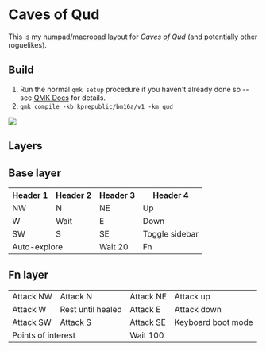 # Caves of Qud

This is my numpad/macropad layout for _Caves of Qud_ (and potentially other roguelikes).

## Build

1. Run the normal `qmk setup` procedure if you haven't already done so -- see [QMK Docs](https://docs.qmk.fm/#/newbs) for details.
2. `qmk compile -kb kprepublic/bm16a/v1 -km qud`

![](https://i.imgur.com/CDsrFgd.jpeg)

## Layers

## Base layer

<table>
        <tr>
            <th>Header 1</th>
            <th>Header 2</th>
            <th>Header 3</th>
            <th>Header 4</th>
        </tr>
        <tr>
            <td>NW</td>
            <td>N</td>
            <td>NE</td>
            <td>Up</td>
        </tr>
        <tr>
            <td>W</td>
            <td>Wait</td>
            <td>E</td>
            <td>Down</td>
        </tr>
        <tr>
            <td>SW</td>
            <td>S</td>
            <td>SE</td>
            <td>Toggle sidebar</td>
        </tr>
        <tr>
            <td colspan="2">Auto-explore</td>
            <td>Wait 20</td>
            <td>Fn</td>
        </tr>
</table>

## Fn layer

<table>
        <tr>
            <td>Attack NW</td>
            <td>Attack N</td>
            <td>Attack NE</td>
            <td>Attack up</td>
        </tr>
        <tr>
            <td>Attack W</td>
            <td>Rest until healed</td>
            <td>Attack E</td>
            <td>Attack down</td>
        </tr>
        <tr>
            <td>Attack SW</td>
            <td>Attack S</td>
            <td>Attack SE</td>
            <td>Keyboard boot mode</td>
        </tr>
        <tr>
            <td colspan="2">Points of interest</td>
            <td>Wait 100</td>
            <td><br></td>
        </tr>
</table>
